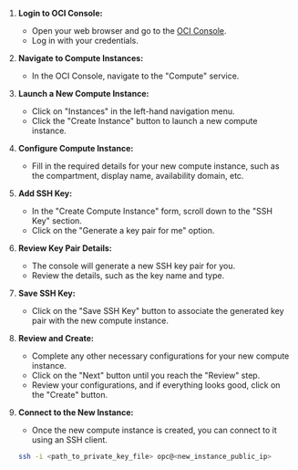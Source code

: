 1. **Login to OCI Console:**
   - Open your web browser and go to the [OCI Console](https://cloud.oracle.com/).
   - Log in with your credentials.

2. **Navigate to Compute Instances:**
   - In the OCI Console, navigate to the "Compute" service.

3. **Launch a New Compute Instance:**
   - Click on "Instances" in the left-hand navigation menu.
   - Click the "Create Instance" button to launch a new compute instance.

4. **Configure Compute Instance:**
   - Fill in the required details for your new compute instance, such as the compartment, display name, availability domain, etc.

5. **Add SSH Key:**
   - In the "Create Compute Instance" form, scroll down to the "SSH Key" section.
   - Click on the "Generate a key pair for me" option.

6. **Review Key Pair Details:**
   - The console will generate a new SSH key pair for you.
   - Review the details, such as the key name and type.

7. **Save SSH Key:**
   - Click on the "Save SSH Key" button to associate the generated key pair with the new compute instance.

8. **Review and Create:**
   - Complete any other necessary configurations for your new compute instance.
   - Click on the "Next" button until you reach the "Review" step.
   - Review your configurations, and if everything looks good, click on the "Create" button.

9. **Connect to the New Instance:**
   - Once the new compute instance is created, you can connect to it using an SSH client.
   ```bash
   ssh -i <path_to_private_key_file> opc@<new_instance_public_ip>
